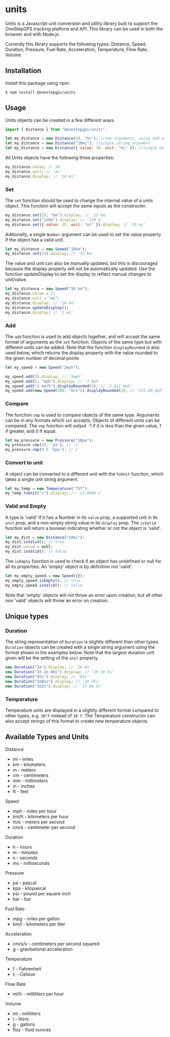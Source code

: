 # units

Units is a Javascript unit conversion and utility library built to support the OneStepGPS tracking platform and API. This library can be used in both the browser and with Node.js.

Currently this library supports the following types: Distance, Speed, Duration, Pressure, Fuel Rate, Acceleration, Temperature, Flow Rate, Volume

## Installation

Install this package using npm:

```
$ npm install @onestepgps/units
```

## Usage

Units objects can be created in a few different ways.

```javascript
import { Distance } from "@onestepgps/units";

let my_distance = new Distance(10, "mi"); //two arguments, value and unit
let my_distance = new Distance("10mi"); //single string argument
let my_distance = new Distance({ value: 10, unit: "mi" }); //single object argument
```

All Units objects have the following three properties:

```javascript
my_distance.value; // 10
my_distance.unit; // 'mi'
my_distance.display; // '10 mi'
```

### Set

The `set` function should be used to change the internal value of a units object. This function will accept the same inputs as the constructer.

```javascript
my_distance.set(15, "km").display; // '15 km'
my_distance.set("120m").display; // '120 m'
my_distance.set({ value: 25, unit: "mi" }).display; // '25 mi'
```

Aditionally, a single `Number` argument can be used to set the value property if the object has a valid unit.

```javascript
let my_distance = new Speed("10km");
my_distance.set(33).display; // '33 km'
```

The value and unit can also be manually updated, but this is discouraged because the display property will not be automatically updated. Use the function updateDisplay to set the display to reflect manual changes to unit/value.

```javascript
let my_distance = new Speed("10 km");
my_distance.value = 2;
my_distance.unit = "mi";
my_distance.display; // '10 km'
my_distance.updateDisplay();
my_distance.display; // '2 mi'
```

### Add

The `add` function is used to add objects together, and will accept the same format of arguments as the `set` function. Objects of the same type but with different units can be added. Note that the function `displayRounded` is also used below, which returns the display property with the value rounded to the given number of decimal points

```javascript
let my_speed = new Speed("2mph");

my_speed.add(3).display; // '5mph'
my_speed.add(5, "mph").display; // '7 mph'
my_speed.add("1 km/h").displayRounded(3); // '2.621 mph'
my_speed.add(new Speed(100, "m/s")).displayRounded(2); // '225.69 mph'
```

### Compare

The function `cmp` is used to compare objects of the same type. Arguments can be in any formats which `set` accepts. Objects of different units can be compared. The `cmp` function will output -1 if it is less than the given value, 1 if greater, and 0 if equal.

```javascript
let my_pressure = new Pressure("10pa");
my_pressure.cmp(20, 'pa'); // -1
my_pressure.cmp(0.5 'kpa'); // 1
```

### Convert to unit

A object can be converted to a different unit with the `toUnit` function, which takes a single unit string argument.

```javascript
let my_temp = new Temperature("75f");
my_temp.toUnit("c").display; // '23.8889 c`
```

### Valid and Empty

A type is 'valid' if it has a Number in its `value` prop, a supported unit in its `unit` prop, and a non-empty string value in its `display` prop. The `isValid` function will return a boolean indicating whether or not the object is 'valid'.

```javascript
let my_dist = new Distance("10mi");
my_dist.isValid(); // true
my_dist.value = null;
my_dist.isValid(); // false
```

The `isEmpty` function is used to check if an object has undefined or null for all its properties. An 'empty' object is by definition not 'valid'.

```javascript
let my_empty_speed = new Speed({});
my_empty_speed.isEmpty(); // true
my_empty_speed.isValid(); // false
```

Note that 'empty' objects will not throw an error upon creation, but all other non 'valid' objects will throw an error on creation.

## Unique types

### Duration

The string representation of `Duration` is slightly different than other types. `Duration` objects can be created with a single string argument using the format shown in the examples below. Note that the largest duration unit given will be the setting of the `unit` property.

```javascript
new Duration("2m").display; // '2m 0s'
new Duration("1h 2m 60s").display; // '1h 3m 0s'
new Duration("85s").display; // '85s'
new Duration("1m85s").display; // '2m 25s'
new Duration("1h2s").display; // '1h 0m 2s'
```

### Temperature

Temperature units are displayed in a slightly different format compared to other types, e.g. `10°F` instead of `10 f`. The Temperature constructor can also accept strings of this format to create new temperature objects.

## Available Types and Units

Distance

- mi - miles
- km - kilometers
- m - meters
- cm - centimeters
- mm - millimeters
- in - inches
- ft - feet

Speed

- mph - miles per hour
- km/h - kilometers per hour
- m/s - meters per second
- cm/s - centimeter per second

Duration

- h - hours
- m - minutes
- s - seconds
- ms - milliseconds

Pressure

- pa - pascal
- kpa - kilopascal
- psi - pound per square inch
- bar - bar

Fuel Rate

- mpg - miles per gallon
- km/l - kilometers per liter

Acceleration

- cm/s/s - centimeters per second squared
- g - gravitational acceleration

Temperature

- f - Fahrenheit
- c - Celsius

Flow Rate

- ml/h - milliliters per hour

Volume

- ml - milliliters
- l - liters
- g - gallons
- floz - fluid ounces